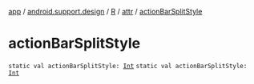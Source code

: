 [app](../../../index.md) / [android.support.design](../../index.md) / [R](../index.md) / [attr](index.md) / [actionBarSplitStyle](./action-bar-split-style.md)

# actionBarSplitStyle

`static val actionBarSplitStyle: `[`Int`](https://kotlinlang.org/api/latest/jvm/stdlib/kotlin/-int/index.html)
`static val actionBarSplitStyle: `[`Int`](https://kotlinlang.org/api/latest/jvm/stdlib/kotlin/-int/index.html)